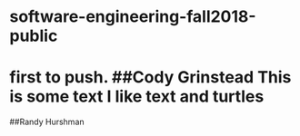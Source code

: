 # software-engineering-fall2018-public
first to push.
##Cody Grinstead
This is some text
I like text
and turtles
=======
##Randy Hurshman
